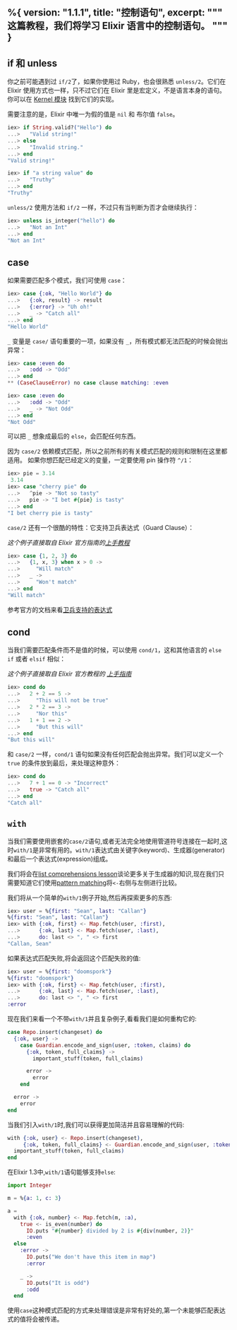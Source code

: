 %{
  version: "1.1.1",
  title: "控制语句",
  excerpt: """
  这篇教程，我们将学习 Elixir 语言中的控制语句。
  """
}
---

## if 和 unless

你之前可能遇到过 `if/2`了，如果你使用过 Ruby，也会很熟悉 `unless/2`。它们在 Elixir 使用方式也一样，只不过它们在 Elixir 里是宏定义，不是语言本身的语句。你可以在 [Kernel 模块](https://hexdocs.pm/elixir/Kernel.html) 找到它们的实现。

需要注意的是，Elixir 中唯一为假的值是 `nil` 和 布尔值 `false`。

```elixir
iex> if String.valid?("Hello") do
...>   "Valid string!"
...> else
...>   "Invalid string."
...> end
"Valid string!"

iex> if "a string value" do
...>   "Truthy"
...> end
"Truthy"
```

`unless/2` 使用方法和 `if/2` 一样，不过只有当判断为否才会继续执行：

```elixir
iex> unless is_integer("hello") do
...>   "Not an Int"
...> end
"Not an Int"
```

## case

如果需要匹配多个模式，我们可使用 `case`：

```elixir
iex> case {:ok, "Hello World"} do
...>   {:ok, result} -> result
...>   {:error} -> "Uh oh!"
...>   _ -> "Catch all"
...> end
"Hello World"
```

`_` 变量是 `case/` 语句重要的一项，如果没有 `_`，所有模式都无法匹配的时候会抛出异常：

```elixir
iex> case :even do
...>   :odd -> "Odd"
...> end
** (CaseClauseError) no case clause matching: :even

iex> case :even do
...>   :odd -> "Odd"
...>   _ -> "Not Odd"
...> end
"Not Odd"
```

可以把 `_` 想象成最后的 `else`，会匹配任何东西。

因为 `case/2` 依赖模式匹配，所以之前所有的有关模式匹配的规则和限制在这里都适用。
如果你想匹配已经定义的变量，一定要使用 pin 操作符 `^/1`：

```elixir
iex> pie = 3.14
 3.14
iex> case "cherry pie" do
...>   ^pie -> "Not so tasty"
...>   pie -> "I bet #{pie} is tasty"
...> end
"I bet cherry pie is tasty"
```

`case/2` 还有一个很酷的特性：它支持卫兵表达式（Guard Clause）：

_这个例子直接取自 Elixir 官方指南的[上手教程](https://elixir-lang.org/getting-started/case-cond-and-if.html#case)_

```elixir
iex> case {1, 2, 3} do
...>   {1, x, 3} when x > 0 ->
...>     "Will match"
...>   _ ->
...>     "Won't match"
...> end
"Will match"
```

参考官方的文档来看[卫兵支持的表达式](https://hexdocs.pm/elixir/guards.html#list-of-allowed-expressions)

## cond

当我们需要匹配条件而不是值的时候，可以使用 `cond/1`，这和其他语言的 `else if` 或者 `elsif` 相似：

_这个例子直接取自 Elixir 官方教程的 [上手指南](https://elixir-lang.org/getting-started/case-cond-and-if.html#cond)_

```elixir
iex> cond do
...>   2 + 2 == 5 ->
...>     "This will not be true"
...>   2 * 2 == 3 ->
...>     "Nor this"
...>   1 + 1 == 2 ->
...>     "But this will"
...> end
"But this will"
```

和 `case/2` 一样，`cond/1` 语句如果没有任何匹配会抛出异常。我们可以定义一个 `true` 的条件放到最后，来处理这种意外：

```elixir
iex> cond do
...>   7 + 1 == 0 -> "Incorrect"
...>   true -> "Catch all"
...> end
"Catch all"
```

## `with`

当我们需要使用嵌套的`case/2`语句,或者无法完全地使用管道符号连接在一起时,这时`with/1`是非常有用的。`with/1`表达式由关键字(keyword)、生成器(generator)和最后一个表达式(expression)组成。

我们将会在[list comprehensions lesson](../comprehensions/)谈论更多关于生成器的知识,现在我们只需要知道它们使用[pattern matching](../pattern-matching/)将`<-`右侧与左侧进行比较。

我们将从一个简单的`with/1`例子开始,然后再探索更多的东西:

```elixir
iex> user = %{first: "Sean", last: "Callan"}
%{first: "Sean", last: "Callan"}
iex> with {:ok, first} <- Map.fetch(user, :first),
...>      {:ok, last} <- Map.fetch(user, :last),
...>      do: last <> ", " <> first
"Callan, Sean"
```

如果表达式匹配失败,将会返回这个匹配失败的值:

```elixir
iex> user = %{first: "doomspork"}
%{first: "doomspork"}
iex> with {:ok, first} <- Map.fetch(user, :first),
...>      {:ok, last} <- Map.fetch(user, :last),
...>      do: last <> ", " <> first
:error
```

现在我们来看一个不带`with/1`并且复杂例子,看看我们是如何重构它的:

```elixir
case Repo.insert(changeset) do
  {:ok, user} ->
    case Guardian.encode_and_sign(user, :token, claims) do
      {:ok, token, full_claims} ->
        important_stuff(token, full_claims)

      error ->
        error
    end

  error ->
    error
end
```

当我们引入`with/1`时,我们可以获得更加简洁并且容易理解的代码:

```elixir
with {:ok, user} <- Repo.insert(changeset),
     {:ok, token, full_claims} <- Guardian.encode_and_sign(user, :token, claims) do
  important_stuff(token, full_claims)
end
```

在Elixir 1.3中,`with/1`语句能够支持`else`:

```elixir
import Integer

m = %{a: 1, c: 3}

a =
  with {:ok, number} <- Map.fetch(m, :a),
    true <- is_even(number) do
      IO.puts "#{number} divided by 2 is #{div(number, 2)}"
      :even
  else
    :error ->
      IO.puts("We don't have this item in map")
      :error

    _ ->
      IO.puts("It is odd")
      :odd
  end
```

使用`case`这种模式匹配的方式来处理错误是非常有好处的,第一个未能够匹配表达式的值将会被传递。
